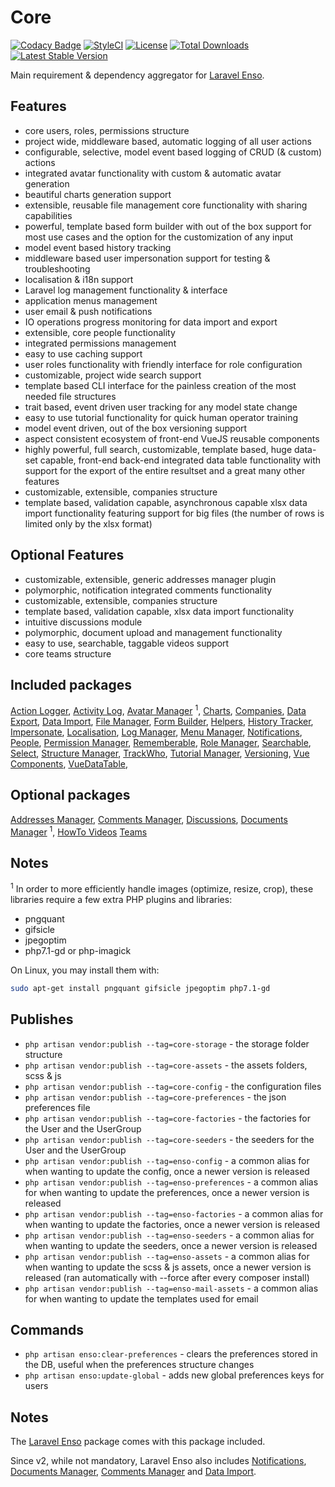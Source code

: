 # Core

[![Codacy Badge](https://api.codacy.com/project/badge/Grade/ba5e8fe6e1dc427590d9bad7721ca037)](https://www.codacy.com/app/laravel-enso/Core?utm_source=github.com&amp;utm_medium=referral&amp;utm_content=laravel-enso/Core&amp;utm_campaign=Badge_Grade)
[![StyleCI](https://styleci.io/repos/85807594/shield?branch=master)](https://styleci.io/repos/85807594)
[![License](https://poser.pugx.org/laravel-enso/core/license)](https://packagist.org/packages/laravel-enso/core)
[![Total Downloads](https://poser.pugx.org/laravel-enso/core/downloads)](https://packagist.org/packages/laravel-enso/core)
[![Latest Stable Version](https://poser.pugx.org/laravel-enso/core/version)](https://packagist.org/packages/laravel-enso/core)

Main requirement & dependency aggregator for [Laravel Enso](https://github.com/laravel-enso/Enso).

## Features
- core users, roles, permissions structure
- project wide, middleware based, automatic logging of all user actions
- configurable, selective, model event based logging of CRUD (& custom) actions
- integrated avatar functionality with custom & automatic avatar generation
- beautiful charts generation support
- extensible, reusable file management core functionality with sharing capabilities
- powerful, template based form builder with out of the box support for most use cases
and the option for the customization of any input
- model event based history tracking
- middleware based user impersonation support for testing & troubleshooting
- localisation & i18n support
- Laravel log management functionality & interface
- application menus management
- user email & push notifications
- IO operations progress monitoring for data import and export
- extensible, core people functionality
- integrated permissions management
- easy to use caching support
- user roles functionality with friendly interface for role configuration
- customizable, project wide search support
- template based CLI interface for the painless creation of the most needed file structures
- trait based, event driven user tracking for any model state change
- easy to use tutorial functionality for quick human operator training
- model event driven, out of the box versioning support
- aspect consistent ecosystem of front-end VueJS reusable components
- highly powerful, full search, customizable, template based, huge data-set capable, 
front-end back-end integrated data table functionality with support for the export of the entire resultset 
and a great many other features
- customizable, extensible, companies structure
- template based, validation capable, asynchronous capable xlsx data import functionality featuring support for big files 
(the number of rows is limited only by the xlsx format)
 
## Optional Features
- customizable, extensible, generic addresses manager plugin
- polymorphic, notification integrated comments functionality
- customizable, extensible, companies structure
- template based, validation capable, xlsx data import functionality
- intuitive discussions module
- polymorphic, document upload and management functionality
- easy to use, searchable, taggable videos support
- core teams structure  

## Included packages

[Action Logger](https://github.com/laravel-enso/ActionLogger), 
[Activity Log](https://github.com/laravel-enso/ActivityLog), 
[Avatar Manager](https://github.com/laravel-enso/AvatarManager) <sup>1</sup>, 
[Charts](https://github.com/laravel-enso/Charts), 
[Companies](https://github.com/laravel-enso/Companies),
[Data Export](https://github.com/laravel-enso/DataExport),
[Data Import](https://github.com/laravel-enso/DataImport), 
[File Manager](https://github.com/laravel-enso/FileManager), 
[Form Builder](https://github.com/laravel-enso/FormBuilder), 
[Helpers](https://github.com/laravel-enso/Helpers), 
[History Tracker](https://github.com/laravel-enso/HistoryTracker),
[Impersonate](https://github.com/laravel-enso/Impersonate), 
[Localisation](https://github.com/laravel-enso/Localisation), 
[Log Manager](https://github.com/laravel-enso/LogManager), 
[Menu Manager](https://github.com/laravel-enso/MenuManager),
[Notifications](https://github.com/laravel-enso/Notifications), 
[People](https://github.com/laravel-enso/People), 
[Permission Manager](https://github.com/laravel-enso/PermissionManager), 
[Rememberable](https://github.com/laravel-enso/Rememberable), 
[Role Manager](https://github.com/laravel-enso/RoleManager), 
[Searchable](https://github.com/laravel-enso/Searchable), 
[Select](https://github.com/laravel-enso/Select), 
[Structure Manager](https://github.com/laravel-enso/StructureManager), 
[TrackWho](https://github.com/laravel-enso/TrackWho), 
[Tutorial Manager](https://github.com/laravel-enso/TutorialManager), 
[Versioning](https://github.com/laravel-enso/Versioning), 
[Vue Components](https://github.com/laravel-enso/VueComponents), 
[VueDataTable](https://github.com/laravel-enso/VueDataTable), 

## Optional packages

[Addresses Manager](https://github.com/laravel-enso/AddressesManager), 
[Comments Manager](https://github.com/laravel-enso/CommentsManager),
[Discussions](https://github.com/laravel-enso/Discussions), 
[Documents Manager](https://github.com/laravel-enso/DocumentsManager) <sup>1</sup>, 
[HowTo Videos](https://github.com/laravel-enso/HowToVideos)
[Teams](https://github.com/laravel-enso/Teams)


## Notes

<sup>1</sup> In order to more efficiently handle images (optimize, resize, crop), these libraries require a few extra PHP plugins and libraries:
- pngquant
- gifsicle
- jpegoptim
- php7.1-gd or php-imagick

On Linux, you may install them with: 
```bash
sudo apt-get install pngquant gifsicle jpegoptim php7.1-gd
```

## Publishes

- `php artisan vendor:publish --tag=core-storage` - the storage folder structure
- `php artisan vendor:publish --tag=core-assets` - the assets folders, scss & js
- `php artisan vendor:publish --tag=core-config` - the configuration files
- `php artisan vendor:publish --tag=core-preferences` - the json preferences file
- `php artisan vendor:publish --tag=core-factories` - the factories for the User and the UserGroup
- `php artisan vendor:publish --tag=core-seeders` - the seeders for the User and the UserGroup
- `php artisan vendor:publish --tag=enso-config` - a common alias for when wanting to update the config,
once a newer version is released
- `php artisan vendor:publish --tag=enso-preferences` - a common alias for when wanting to update the preferences,
once a newer version is released
- `php artisan vendor:publish --tag=enso-factories` - a common alias for when wanting to update the factories,
once a newer version is released
- `php artisan vendor:publish --tag=enso-seeders` - a common alias for when wanting to update the seeders,
once a newer version is released
- `php artisan vendor:publish --tag=enso-assets` - a common alias for when wanting to update the scss & js assets,
once a newer version is released (ran automatically with --force after every composer install)
- `php artisan vendor:publish --tag=enso-mail-assets` - a common alias for when wanting to update the templates 
used for email

## Commands
- `php artisan enso:clear-preferences` - clears the preferences stored in the DB, 
useful when the preferences structure changes  
- `php artisan enso:update-global` - adds new global preferences keys for users

## Notes

The [Laravel Enso](https://github.com/laravel-enso/Enso) package comes with this package included.

Since v2, while not mandatory, Laravel Enso also includes 
[Notifications](https://github.com/laravel-enso/Notifications), 
[Documents Manager](https://github.com/laravel-enso/DocumentsManager), 
[Comments Manager](https://github.com/laravel-enso/CommentsManager) 
and [Data Import](https://github.com/laravel-enso/DataImport).
